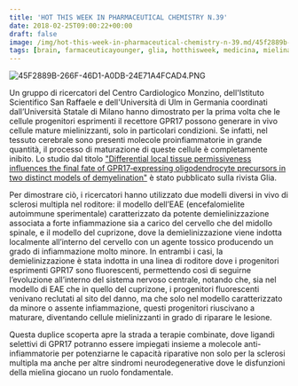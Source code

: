 ```yaml
---
title: 'HOT THIS WEEK IN PHARMACEUTICAL CHEMISTRY N.39'
date: 2018-02-25T09:00:22+00:00
draft: false
image: /img/hot-this-week-in-pharmaceutical-chemistry-n-39.md/45f2889b-266f-46d1-a0db-24e71a4fcad4.png?w=406
tags: [brain, farmaceuticayounger, glia, hotthisweek, medicina, mielina, science, sclerosi multipla, università]
---
```


![45F2889B-266F-46D1-A0DB-24E71A4FCAD4.PNG](/img/hot-this-week-in-pharmaceutical-chemistry-n-39.md/45f2889b-266f-46d1-a0db-24e71a4fcad4.png?w=406)

Un gruppo di ricercatori del Centro Cardiologico Monzino, dell'Istituto Scientifico San Raffaele e dell'Università di Ulm in Germania coordinati dall’Università Statale di Milano hanno dimostrato per la prima volta che le cellule progenitori esprimenti il recettore GPR17 possono generare in vivo cellule mature mielinizzanti, solo in particolari condizioni. Se infatti, nel tessuto cerebrale sono presenti molecole proinfiammatorie in grande quantità, il processo di maturazione di queste cellule è completamente inibito. Lo studio dal titolo ["Differential local tissue permissiveness influences the final fate of GPR17‐expressing oligodendrocyte precursors in two distinct models of demyelination"](http://onlinelibrary.wiley.com/doi/10.1002/glia.23305/full) è stato pubblicato sulla rivista Glia.

Per dimostrare ciò, i ricercatori hanno utilizzato due modelli diversi in vivo di sclerosi multipla nel roditore: il modello dell’EAE (encefalomielite autoimmune sperimentale) caratterizzato da potente demielinizzazione associata a forte infiammazione sia a carico del cervello che del midollo spinale, e il modello del cuprizone, dove la demielinizzazione viene indotta localmente all’interno del cervello con un agente tossico producendo un grado di infiammazione molto minore. In entrambi i casi, la demielinizzazione è stata indotta in una linea di roditore dove i progenitori esprimenti GPR17 sono fluorescenti, permettendo così di seguirne l’evoluzione all’interno del sistema nervoso centrale, notando che, sia nel modello di EAE che in quello del cuprizone, i progenitori fluorescenti venivano reclutati al sito del danno, ma che solo nel modello caratterizzato da minore o assente infiammazione, questi progenitori riuscivano a maturare, diventando cellule mielinizzanti in grado di riparare le lesione.

Questa duplice scoperta apre la strada a terapie combinate, dove ligandi selettivi di GPR17 potranno essere impiegati insieme a molecole anti-infiammatorie per potenziarne le capacità riparative non solo per la sclerosi multipla ma anche per altre sindromi neurodegenerative dove le disfunzioni della mielina giocano un ruolo fondamentale.